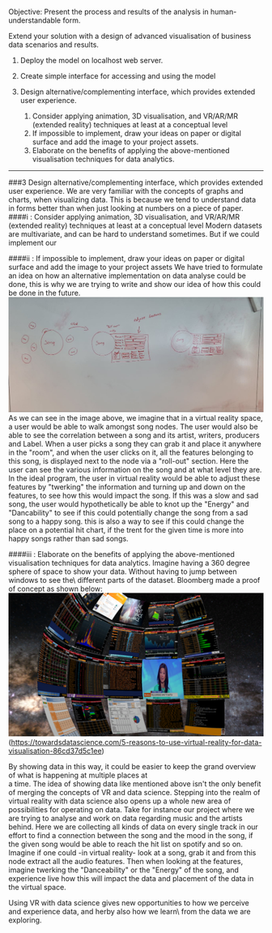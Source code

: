 Objective: Present the process and results of the analysis in human-understandable form.

Extend your solution with a design of advanced visualisation of business data scenarios and results.

1. Deploy the model on localhost web server.


2. Create simple interface for accessing and using the model


3. Design alternative/complementing interface, which provides extended user experience.
   1. Consider applying animation, 3D visualisation, and VR/AR/MR (extended reality) techniques at least at a conceptual level
   2. If impossible to implement, draw your ideas on paper or digital surface and add the image to your project assets.
   3. Elaborate on the benefits of applying the above-mentioned visualisation techniques for data analytics. 

***



###3 Design alternative/complementing interface, which provides extended user experience.
We are very familiar with the concepts of graphs and charts, when visualizing data. This is because we tend to understand
data in forms better than when just looking at numbers on a piece of paper.\
####i : Consider applying animation, 3D visualisation, and VR/AR/MR (extended reality) techniques at least at a conceptual level
Modern datasets are multivariate, and can be hard to understand sometimes. But if we could implement our
 

####ii : If impossible to implement, draw your ideas on paper or digital surface and add the image to your project assets
We have tried to formulate an idea on how an alternative implementation on data analyse could be done, this is why we are trying to write
and show our idea of how this could be done in the future.
![img_10.png](alternative_way_of_observing_data.png)
As we can see in the image above, we imagine that in a virtual reality space, a user would be able to walk amongst song nodes.
The user would also be able to see the correlation between a song and its artist, writers, producers and Label.
When a user picks a song they can grab it and place it anywhere in the "room", and when the user clicks on it, all the features belonging to this song, is displayed
next to the node via a "roll-out" section. Here the user can see the various information on the song and at what level they are.
In the ideal program, the user in virtual reality would be able to adjust these features by "twerking" the information and 
turning up and down on the features, to see how this would impact the song. 
If this was a slow and sad song, the user would hypothetically be able to knot up the "Energy" and "Dancability" to see if this could
potentially change the song from a sad song to a happy song.
this is also a way to see if this could change the place on a potential hit chart, if the trent for the given time is more into 
happy songs rather than sad songs.



####iii : Elaborate on the benefits of applying the above-mentioned visualisation techniques for data analytics.
Imagine having a 360 degree sphere of space to show your data. Without having to jump between windows to see the\ 
different parts of the dataset. 
Bloomberg made a proof of concept as shown below:
![img_10.png](Bloomberg.png)\
(https://towardsdatascience.com/5-reasons-to-use-virtual-reality-for-data-visualisation-86cd37d5c1ee) 

By showing data in this way, it could be easier to keep the grand overview of what is happening at multiple places at\
a time.
The idea of showing data like mentioned above isn't the only benefit of merging the concepts of VR and data science.
Stepping into the realm of virtual reality with data science also opens up a whole new area of possibilities for operating
on data. Take for instance our project where we are trying to analyse and work on data regarding music and the artists behind.
Here we are collecting all kinds of data on every single track in our effort to find a connection between the song and the
mood in the song, if the given song would be able to reach the hit list on spotify and so on. Imagine if one could
-in virtual reality- look at a song, grab it and from this node extract all the audio features.
Then when looking at the features, imagine twerking the "Danceability" or the "Energy" of the song, and experience live
how this will impact the data and placement of the data in the virtual space.

Using VR with data science gives new opportunities to how we perceive and experience data, and herby also how we learn\ 
from the data we are exploring.

